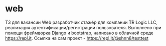 # web
ТЗ для вакансии Web разработчик стажёр для компании TR Logic LLC, реализация аутентификации/регистрации пользователя. 
Выполнено при помощи фреймворка Django и bootstrap, написано в облачной среде https://repl.it.
Ссылка на сам проект - https://repl.it/@shnn8/testtest

